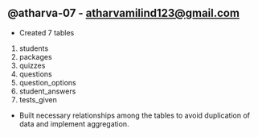 ## @atharva-07 - atharvamilind123@gmail.com

- Created 7 tables
1. students
2. packages
3. quizzes
4. questions
5. question_options
6. student_answers
7. tests_given

- Built necessary relationships among the tables to avoid duplication of data and implement aggregation.
